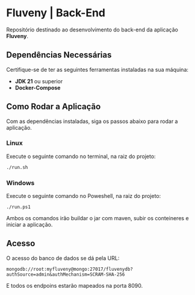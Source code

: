 # Fluveny | Back-End

Repositório destinado ao desenvolvimento do back-end da aplicação **Fluveny**.

## Dependências Necessárias

Certifique-se de ter as seguintes ferramentas instaladas na sua máquina:

- **JDK 21** ou superior
- **Docker-Compose**

## Como Rodar a Aplicação

Com as dependências instaladas, siga os passos abaixo para rodar a aplicação.

### Linux

Execute o seguinte comando no terminal, na raiz do projeto:

```bash
./run.sh

```

### Windows

Execute o seguinte comando no Poweshell, na raiz do projeto:
```
./run.ps1
```

Ambos os comandos irão buildar o jar com maven, subir os conteineres e iniciar a aplicação.

## Acesso
O acesso do banco de dados se dá pela URL:
```
mongodb://root:myfluveny@mongo:27017/fluvenydb?authSource=admin&authMechanism=SCRAM-SHA-256
```

E todos os endpoins estarão mapeados na porta 8090.
